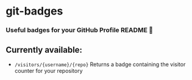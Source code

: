 # git-badges

### Useful badges for your GitHub Profile README 🎉


## Currently available:

- `/visitors/{username}/{repo}` Returns a badge containing the visitor counter for your repository
